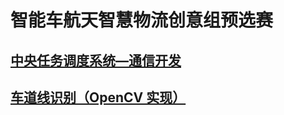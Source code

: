 # 智能车航天智慧物流创意组预选赛

## [中央任务调度系统—通信开发](central_system/README.md)

## [车道线识别（OpenCV 实现）](lane_detector/README.md)